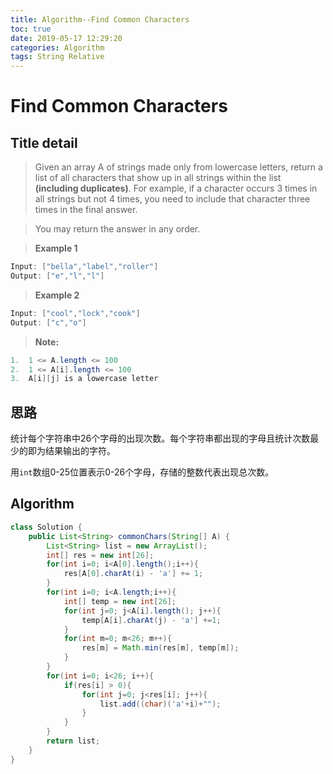 ```yaml
---
title: Algorithm--Find Common Characters
toc: true
date: 2019-05-17 12:29:20
categories: Algorithm
tags: String Relative
---
```

# Find Common Characters
## **Title detail**

>Given an array A of strings made only from lowercase letters, return a list of all characters that show up in all strings within the list **(including duplicates)**.  For example, if a character occurs 3 times in all strings but not 4 times, you need to include that character three times in the final answer.

>You may return the answer in any order.

>**Example 1**
```Java
Input: ["bella","label","roller"]
Output: ["e","l","l"]
```
>**Example 2**
```Java
Input: ["cool","lock","cook"]
Output: ["c","o"]
```
>**Note:**
```Java
1.  1 <= A.length <= 100
2.  1 <= A[i].length <= 100
3.  A[i][j] is a lowercase letter
```
## 思路
统计每个字符串中26个字母的出现次数。每个字符串都出现的字母且统计次数最少的即为结果输出的字符。

用`int`数组0-25位置表示0-26个字母，存储的整数代表出现总次数。

## Algorithm

```Java
class Solution {
    public List<String> commonChars(String[] A) {
        List<String> list = new ArrayList();
        int[] res = new int[26];
        for(int i=0; i<A[0].length();i++){
            res[A[0].charAt(i) - 'a'] += 1;
        }
        for(int i=0; i<A.length;i++){
            int[] temp = new int[26];
            for(int j=0; j<A[i].length(); j++){
                temp[A[i].charAt(j) - 'a'] +=1;
            }
            for(int m=0; m<26; m++){
                res[m] = Math.min(res[m], temp[m]);
            }
        }
        for(int i=0; i<26; i++){
            if(res[i] > 0){
                for(int j=0; j<res[i]; j++){
                    list.add((char)('a'+i)+"");
                }
            }
        }
        return list;
    }
}
```